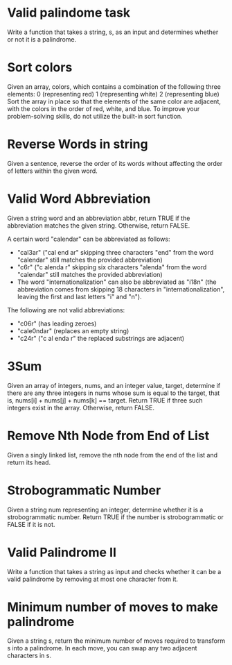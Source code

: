 # Valid palindome task

Write a function that takes a string, s, as an input and determines whether or not it is a palindrome.

# Sort colors

Given an array, colors, which contains a combination of the following three elements:
0 (representing red)
1 (representing white)
2 (representing blue)
Sort the array in place so that the elements of the same color are adjacent, with the colors in the order of red, white, and blue. To improve your problem-solving skills, do not utilize the built-in sort function.

# Reverse Words in string

Given a sentence, reverse the order of its words without affecting the order of letters within the given word.

# Valid Word Abbreviation

Given a string word and an abbreviation abbr, return TRUE if the abbreviation matches the given string. Otherwise, return FALSE.

A certain word "calendar" can be abbreviated as follows:

- "cal3ar" ("cal end ar" skipping three characters "end" from the word "calendar" still matches the provided abbreviation)
- "c6r" ("c alenda r" skipping six characters "alenda" from the word "calendar" still matches the provided abbreviation)
- The word "internationalization" can also be abbreviated as "i18n" (the abbreviation comes from skipping 18 characters in "internationalization", leaving the first and last letters "i" and "n").

The following are not valid abbreviations:

- "c06r" (has leading zeroes)
- "cale0ndar" (replaces an empty string)
- "c24r" ("c al enda r" the replaced substrings are adjacent)

# 3Sum

Given an array of integers, nums, and an integer value, target, determine if there are any three integers in nums whose sum is equal to the target, that is, nums[i] + nums[j] + nums[k] == target. 
Return TRUE if three such integers exist in the array. Otherwise, return FALSE.

# Remove Nth Node from End of List

Given a singly linked list, remove the nth node from the end of the list and return its head.

# Strobogrammatic Number

Given a string num representing an integer, determine whether it is a strobogrammatic number. Return TRUE if the number is strobogrammatic or FALSE if it is not.

# Valid Palindrome II

Write a function that takes a string as input and checks whether it can be a valid palindrome by removing at most one character from it.

# Minimum number of moves to make palindrome

Given a string s, return the minimum number of moves required to transform s into a palindrome. In each move, you can swap any two adjacent characters in s.
